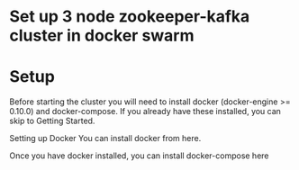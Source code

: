 # Set up 3 node zookeeper-kafka cluster in docker swarm
#
# Setup
Before starting the cluster you will need to install docker (docker-engine >= 0.10.0) and docker-compose. If you already have these installed, you can skip to Getting Started.

Setting up Docker
You can install docker from here.

Once you have docker installed, you can install docker-compose here
